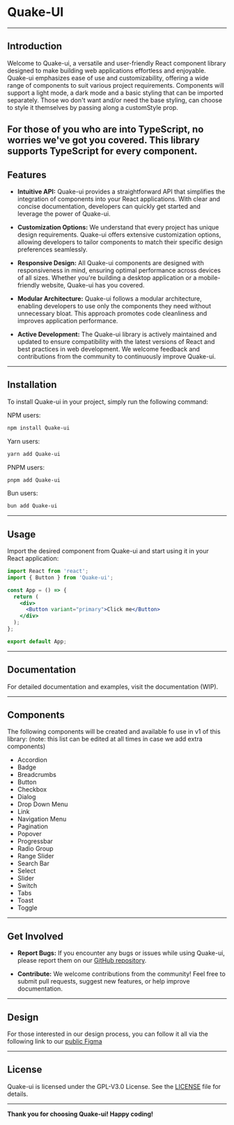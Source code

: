 # Quake-UI

---

## Introduction

Welcome to Quake-ui, a versatile and user-friendly React component library designed to make building web applications effortless and enjoyable. Quake-ui emphasizes ease of use and customizability, offering a wide range of components to suit various project requirements. Components will support a light mode, a dark mode and a basic styling that can be imported separately. Those wo don't want and/or need the base styling, can choose to style it themselves by passing along a customStyle prop.

For those of you who are into TypeScript, no worries we've got you covered. This library supports TypeScript for every component.
---

## Features

- **Intuitive API:** Quake-ui provides a straightforward API that simplifies the integration of components into your React applications. With clear and concise documentation, developers can quickly get started and leverage the power of Quake-ui.

- **Customization Options:** We understand that every project has unique design requirements. Quake-ui offers extensive customization options, allowing developers to tailor components to match their specific design preferences seamlessly.

- **Responsive Design:** All Quake-ui components are designed with responsiveness in mind, ensuring optimal performance across devices of all sizes. Whether you're building a desktop application or a mobile-friendly website, Quake-ui has you covered.

- **Modular Architecture:** Quake-ui follows a modular architecture, enabling developers to use only the components they need without unnecessary bloat. This approach promotes code cleanliness and improves application performance.

- **Active Development:** The Quake-ui library is actively maintained and updated to ensure compatibility with the latest versions of React and best practices in web development. We welcome feedback and contributions from the community to continuously improve Quake-ui.

---

## Installation

To install Quake-ui in your project, simply run the following command:

NPM users:
```zsh
npm install Quake-ui
```

Yarn users:
```zsh
yarn add Quake-ui
```

PNPM users:
```zsh
pnpm add Quake-ui
```

Bun users:
```zsh
bun add Quake-ui
```

---

## Usage

Import the desired component from Quake-ui and start using it in your React application:

```jsx
import React from 'react';
import { Button } from 'Quake-ui';

const App = () => {
  return (
    <div>
      <Button variant="primary">Click me</Button>
    </div>
  );
};

export default App;
```

---

## Documentation

For detailed documentation and examples, visit the documentation (WIP).

---

## Components
The following components will be created and available fo use in v1 of this library:
(note: this list can be edited at all times in case we add extra components)
- Accordion
- Badge
- Breadcrumbs
- Button
- Checkbox
- Dialog
- Drop Down Menu
- Link
- Navigation Menu
- Pagination
- Popover
- Progressbar
- Radio Group
- Range Slider
- Search Bar
- Select
- Slider
- Switch
- Tabs
- Toast
- Toggle

---

## Get Involved

- **Report Bugs:** If you encounter any bugs or issues while using Quake-ui, please report them on our [GitHub repository](https://github.com/NickBevers/react-components/issues).

- **Contribute:** We welcome contributions from the community! Feel free to submit pull requests, suggest new features, or help improve documentation.

---
## Design
For those interested in our design process, you can follow it all via the following link to our [public Figma](https://www.figma.com/file/T0cBdvtIJNBqVbSlbi76wX/Component-library?type=design&node-id=106%3A13&mode=design&t=yfLr0iD8ra8TfqwG-1)

---

## License

Quake-ui is licensed under the GPL-V3.0 License. See the [LICENSE](https://github.com/NickBevers/react-components/blob/main/LICENSE) file for details.

---

**Thank you for choosing Quake-ui! Happy coding!**
